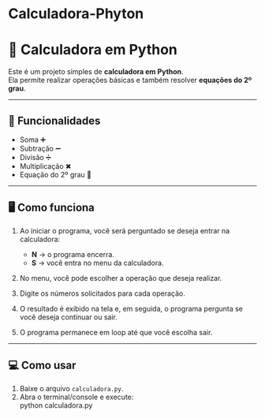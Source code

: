 # Calculadora-Phyton
# 🧮 Calculadora em Python

Este é um projeto simples de **calculadora em Python**.  
Ela permite realizar operações básicas e também resolver **equações do 2º grau**.

---

## 🚀 Funcionalidades
- Soma ➕  
- Subtração ➖  
- Divisão ➗  
- Multiplicação ✖  
- Equação do 2º grau 📐  

---

## 🖥 Como funciona
1. Ao iniciar o programa, você será perguntado se deseja entrar na calculadora:  
   - **N** → o programa encerra.  
   - **S** → você entra no menu da calculadora.  

2. No menu, você pode escolher a operação que deseja realizar.  
3. Digite os números solicitados para cada operação.  
4. O resultado é exibido na tela e, em seguida, o programa pergunta se você deseja continuar ou sair.  
5. O programa permanece em loop até que você escolha sair.

---

## 💻 Como usar
1. Baixe o arquivo `calculadora.py`.  
2. Abra o terminal/console e execute:  
python calculadora.py

